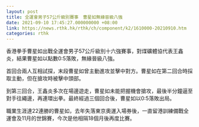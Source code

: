 ```yaml
---
layout: post
title: 全運會男子57公斤級別賽事　曹星如無緣晉級八強
date: 2021-09-10 17:45:27.000000000 +08:00
link: https://news.rthk.hk/rthk/ch/component/k2/1610000-20210910.htm
categories: rthk
---
```


香港拳手曹星如出戰全運會男子57公斤級別十六強賽事，對煤礦體協代表王鑫炎，結果曹星如以點數0:5落敗，無緣晉級八強。

首回合兩人互相試探，末段曹星如曾主動進攻並擊中對方。曹星如在第二回合時採取主動，但在搶攻時被擊中頭部。

到第三回合，王鑫炎多次在場邊遊走，曹星如未能把握機會搶攻，最後半分鐘逼至對手往繩邊，再連環出拳。最終經過三個回合後，曹星如以0:5落敗出局。

職業生涯達22連勝的曹星如，去年失落東京奧運入場券後，一直留港訓練備戰全運會及11月的世錦賽，今次是他相隔18個月後再度比賽。
